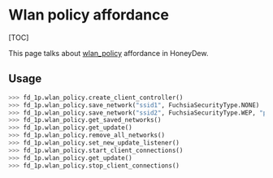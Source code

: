 # Wlan policy affordance

[TOC]

This page talks about [wlan_policy] affordance in HoneyDew.

## Usage
```python
>>> fd_1p.wlan_policy.create_client_controller()
>>> fd_1p.wlan_policy.save_network("ssid1", FuchsiaSecurityType.NONE)
>>> fd_1p.wlan_policy.save_network("ssid2", FuchsiaSecurityType.WEP, "password")
>>> fd_1p.wlan_policy.get_saved_networks()
>>> fd_1p.wlan_policy.get_update()
>>> fd_1p.wlan_policy.remove_all_networks()
>>> fd_1p.wlan_policy.set_new_update_listener()
>>> fd_1p.wlan_policy.start_client_connections()
>>> fd_1p.wlan_policy.get_update()
>>> fd_1p.wlan_policy.stop_client_connections()
```

[wlan_policy]: ../interfaces/affordances/wlan/wlan_policy.py
